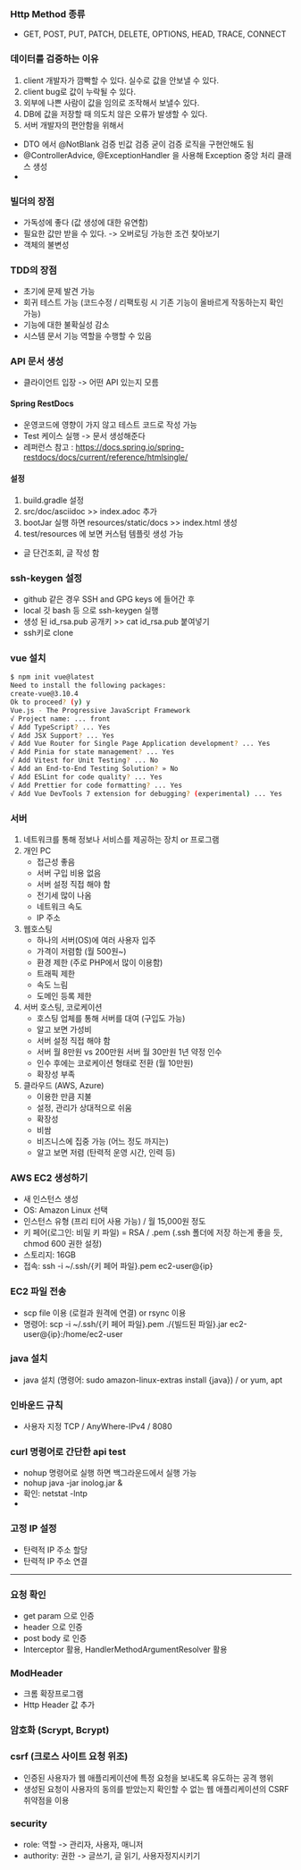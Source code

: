 ### Http Method 종류
 - GET, POST, PUT, PATCH, DELETE, OPTIONS, HEAD, TRACE, CONNECT

### 데이터를 검증하는 이유
 1. client 개발자가 깜빡할 수 있다. 실수로 값을 안보낼 수 있다.
 2. client bug로 값이 누락될 수 있다.
 3. 외부에 나쁜 사람이 값을 임의로 조작해서 보낼수 있다.
 4. DB에 값을 저장할 때 의도치 않은 오류가 발생할 수 있다.
 5. 서버 개발자의 편안함을 위해서

* DTO 에서 @NotBlank 검증 빈값 검증 굳이 검증 로직을 구현안해도 됨
* @ControllerAdvice, @ExceptionHandler 을 사용해 Exception 중앙 처리 클래스 생성
* 

### 빌더의 장점
- 가독성에 좋다 (값 생성에 대한 유연함)
- 필요한 값만 받을 수 있다. -> 오버로딩 가능한 조건 찾아보기
- 객체의 불변성

### TDD의 장점
- 초기에 문제 발견 가능
- 회귀 테스트 가능 (코드수정 / 리팩토링 시 기존 기능이 올바르게 작동하는지 확인 가능)
- 기능에 대한 불확실성 감소
- 시스템 문서 기능 역할을 수행할 수 있음

### API 문서 생성
- 클라이언트 입장 -> 어떤 API 있는지 모름

#### Spring RestDocs
- 운영코드에 영향이 가지 않고 테스트 코드로 작성 가능
- Test 케이스 실행 -> 문서 생성해준다
- 레퍼런스 참고 : https://docs.spring.io/spring-restdocs/docs/current/reference/htmlsingle/

#### 설정
1. build.gradle 설정
2. src/doc/asciidoc >> index.adoc 추가
3. bootJar 실행 하면 resources/static/docs >> index.html 생성
4. test/resources 에 보면 커스텀 템플릿 생성 가능
- 글 단건조회, 글 작성 함

### ssh-keygen 설정
- github 같은 경우 SSH and GPG keys 에 들어간 후
- local 깃 bash 등 으로 ssh-keygen 실행
- 생성 된 id_rsa.pub 공개키 >> cat id_rsa.pub 붙여넣기 
- ssh키로 clone

### vue 설치
```sh
$ npm init vue@latest
Need to install the following packages:
create-vue@3.10.4
Ok to proceed? (y) y
Vue.js - The Progressive JavaScript Framework
√ Project name: ... front
√ Add TypeScript? ... Yes
√ Add JSX Support? ... Yes
√ Add Vue Router for Single Page Application development? ... Yes
√ Add Pinia for state management? ... Yes
√ Add Vitest for Unit Testing? ... No
√ Add an End-to-End Testing Solution? » No
√ Add ESLint for code quality? ... Yes
√ Add Prettier for code formatting? ... Yes
√ Add Vue DevTools 7 extension for debugging? (experimental) ... Yes
```
### 서버
1. 네트워크를 통해 정보나 서비스를 제공하는 장치 or 프로그램
2. 개인 PC
   - 접근성 좋음
   - 서버 구입 비용 없음
   - 서버 설정 직접 해야 함
   - 전기세 많이 나옴
   - 네트워크 속도
   - IP 주소 
3. 웹호스팅
   - 하나의 서버(OS)에 여러 사용자 입주
   - 가격이 저렴함 (월 500원~)
   - 환경 제한 (주로 PHP에서 많이 이용함)
   - 트래픽 제한
   - 속도 느림
   - 도메인 등록 제한
4. 서버 호스팅, 코로케이션
   - 호스팅 업체를 통해 서버를 대여 (구입도 가능)
   - 알고 보면 가성비
   - 서버 설정 직접 해야 함
   - 서버 월 8만원 vs 200만원 서버 월 30만원 1년 약정 인수
   - 인수 후에는 코로케이션 형태로 전환 (월 10만원)
   - 확장성 부족
5. 클라우드 (AWS, Azure)
   - 이용한 만큼 지불
   - 설정, 관리가 상대적으로 쉬움
   - 확장성
   - 비쌈
   - 비즈니스에 집중 가능 (어느 정도 까지는)
   - 알고 보면 저렴 (탄력적 운영 시간, 인력 등)

### AWS EC2 생성하기
- 새 인스턴스 생성
- OS: Amazon Linux 선택
- 인스턴스 유형 (프리 티어 사용 가능) / 월 15,000원 정도
- 키 페어(로그인: 비밀 키 파일) = RSA / .pem (.ssh 폴더에 저장 하는게 좋을 듯, chmod 600 권한 설정)
- 스토리지: 16GB
- 접속: ssh -i ~/.ssh/{키 페어 파일}.pem ec2-user@{ip}

### EC2 파일 전송
- scp file 이용 (로컬과 원격에 연결) or rsync 이용
- 명령어: scp -i ~/.ssh/{키 페어 파일}.pem ./{빌드된 파일}.jar ec2-user@{ip}:/home/ec2-user

### java 설치
- java 설치 (명령어: sudo amazon-linux-extras install {java}) / or yum, apt

### 인바운드 규칙
- 사용자 지정 TCP / AnyWhere-IPv4 / 8080

### curl 명령어로 간단한 api test
- nohup 명령어로 실행 하면 백그라운드에서 실행 가능
- nohup java -jar inolog.jar &
- 확인: netstat -lntp
- 
### 고정 IP 설정
- 탄력적 IP 주소 할당
- 탄력적 IP 주소 연결

---
### 요청 확인
- get param 으로 인증
- header 으로 인증
- post body 로 인증
- Interceptor 활용, HandlerMethodArgumentResolver 활용

### ModHeader
- 크롬 확장프로그램
- Http Header 값 추가

### 암호화 (Scrypt, Bcrypt)


### csrf (크로스 사이트 요청 위조)
- 인증된 사용자가 웹 애플리케이션에 특정 요청을 보내도록 유도하는 공격 행위
- 생성된 요청이 사용자의 동의를 받았는지 확인할 수 없는 웹 애플리케이션의 CSRF 취약점을 이용

### security
- role: 역할 -> 관리자, 사용자, 매니저
- authority: 권한 -> 글쓰기, 글 읽기, 사용자정지시키기
